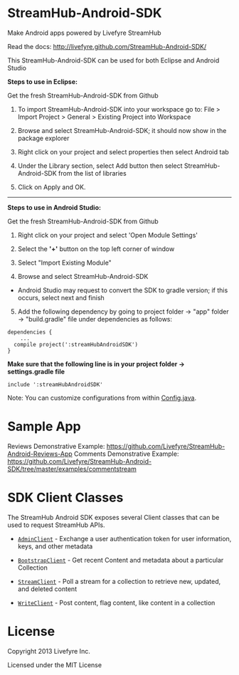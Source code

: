 
StreamHub-Android-SDK
=====================

Make Android apps powered by Livefyre StreamHub

Read the docs: http://livefyre.github.com/StreamHub-Android-SDK/

This StreamHub-Android-SDK can be used for both Eclipse and Android Studio

**Steps to use in Eclipse:**

Get the fresh StreamHub-Android-SDK from Github

1.	To import StreamHub-Android-SDK into your workspace go to: File > Import Project > General > Existing Project into Workspace 
2. 	Browse and select StreamHub-Android-SDK; it should now show in the package explorer

3.	Right click on your project and select properties then select Android tab

4.	Under the Library section, select Add button then select StreamHub-Android-SDK from the list of libraries

5.  Click on Apply and OK.

____________

**Steps to use in Android Studio:**

Get the fresh StreamHub-Android-SDK from Github

1.	Right click on your project and select 'Open Module Settings'

2.	Select the **'+'** button on the top left corner of window

3.	Select "Import Existing Module"

4.  Browse and select StreamHub-Android-SDK
 * Android Studio may request to convert the SDK to gradle version; if this occurs, select next and finish

5.  Add the following dependency by going to project folder -> "app" folder -> "build.gradle" file under dependencies as follows:

```
dependencies {
    ...
  compile project(':streamHubAndroidSDK')
}
```
**Make sure that the following line is in your project folder -> settings.gradle file**

```
include ':streamHubAndroidSDK'
```

Note: You can customize configurations from within   [Config.java](https://github.com/Livefyre/StreamHub-Android-SDK/blob/master/src/livefyre/streamhub/Config.java).

# Sample App

Reviews Demonstrative Example: https://github.com/Livefyre/StreamHub-Android-Reviews-App
Comments Demonstrative Example: https://github.com/Livefyre/StreamHub-Android-SDK/tree/master/examples/commentstream

# SDK Client Classes

The StreamHub Android SDK exposes several Client classes that can be used to request StreamHub APIs.

* [`AdminClient`](http://livefyre.github.com/StreamHub-Android-SDK/com/livefyre/streamhub_android_sdk/AdminClient.html) - Exchange a user authentication token for user information, keys, and other metadata

* [`BootstrapClient`](http://livefyre.github.com/StreamHub-Android-SDK/com/livefyre/streamhub_android_sdk/BootstrapClient.html) - Get recent Content and metadata about a particular Collection

* [`StreamClient`](http://livefyre.github.io/StreamHub-Android-SDK/com/livefyre/streamhub_android_sdk/StreamClient.html) - Poll a stream for a collection to retrieve new, updated, and deleted content

* [`WriteClient`](http://livefyre.github.io/StreamHub-Android-SDK/com/livefyre/streamhub_android_sdk/WriteClient.html) - Post content, flag content, like content in a collection

# License

Copyright 2013 Livefyre Inc.

Licensed under the MIT License
